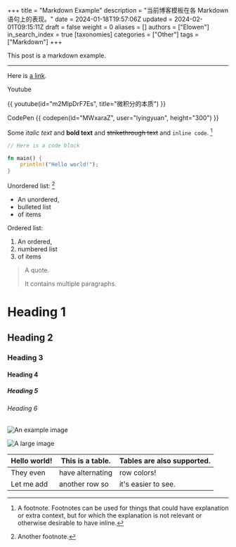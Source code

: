 +++
title = "Markdown Example"
description = "当前博客模板在各 Markdown 语句上的表现。"
date = 2024-01-18T19:57:06Z
updated = 2024-02-01T09:15:11Z
draft = false
weight = 0
aliases = []
authors = ["Elowen"]
in_search_index = true
[taxonomies]
categories = ["Other"]
tags = ["Markdown"]
+++

This post is a markdown example.

<!-- more -->

---

Here is [a link](http://example.com).

Youtube

{{ youtube(id="m2MIpDrF7Es", title="微积分的本质") }}

CodePen
{{ codepen(id="MWxaraZ", user="lyingyuan", height="300") }}

Some _italic text_ and **bold text** and ~~strikethrough text~~ and `inline code`. [^1]

```rust
// Here is a code block

fn main() {
    println!("Hello world!");
}
```

Unordered list: [^2]

- An unordered,
- bulleted list
- of items

Ordered list:

1. An ordered,
2. numbered list
3. of items

> A quote.
>
> It contains multiple paragraphs.

# Heading 1

## Heading 2

### Heading 3

#### Heading 4

##### Heading 5

###### Heading 6

![An example image](https://plchldr.co/i/480x360?bg=EB6361)

![A large image](https://plchldr.co/i/1280x720?bg=3D8EB9)

| Hello world! | This is a table. | Tables are also supported. |
| ------------ | ---------------- | -------------------------- |
| They even    | have alternating | row colors!                |
| Let me add   | another row so   | it's easier to see.        |

<div class="doublespace"></div>

[^1]:
    A footnote. Footnotes can be used for things that could have explanation or extra context, but
    for which the explanation is not relevant or otherwise desirable to have inline.

[^2]: Another footnote.
